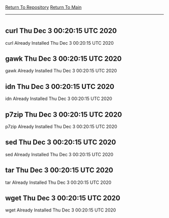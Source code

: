 [Return To Repository](https://github.com/deathbybandaid/piholeparser/)
[Return To Main](https://github.com/deathbybandaid/piholeparser/blob/master/RecentRunLogs/Mainlog.md)
____________________________________
# 
## curl Thu Dec  3 00:20:15 UTC 2020
curl Already Installed Thu Dec  3 00:20:15 UTC 2020
## gawk Thu Dec  3 00:20:15 UTC 2020
gawk Already Installed Thu Dec  3 00:20:15 UTC 2020
## idn Thu Dec  3 00:20:15 UTC 2020
idn Already Installed Thu Dec  3 00:20:15 UTC 2020
## p7zip Thu Dec  3 00:20:15 UTC 2020
p7zip Already Installed Thu Dec  3 00:20:15 UTC 2020
## sed Thu Dec  3 00:20:15 UTC 2020
sed Already Installed Thu Dec  3 00:20:15 UTC 2020
## tar Thu Dec  3 00:20:15 UTC 2020
tar Already Installed Thu Dec  3 00:20:15 UTC 2020
## wget Thu Dec  3 00:20:15 UTC 2020
wget Already Installed Thu Dec  3 00:20:15 UTC 2020
